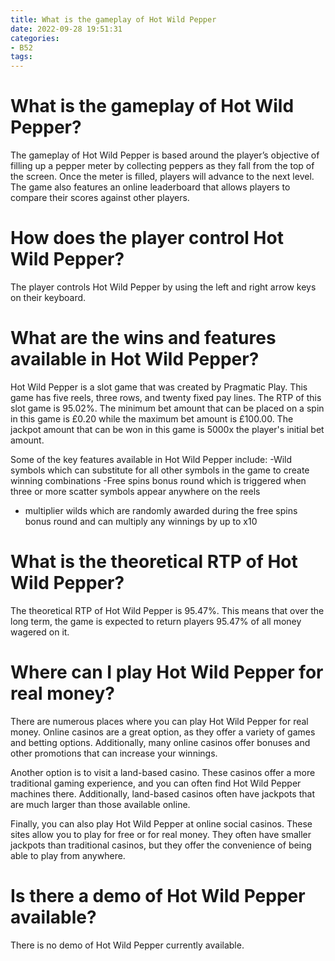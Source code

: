 ```yaml
---
title: What is the gameplay of Hot Wild Pepper
date: 2022-09-28 19:51:31
categories:
- B52
tags:
---
```



#  What is the gameplay of Hot Wild Pepper?

The gameplay of Hot Wild Pepper is based around the player’s objective of filling up a pepper meter by collecting peppers as they fall from the top of the screen. Once the meter is filled, players will advance to the next level. The game also features an online leaderboard that allows players to compare their scores against other players.

# How does the player control Hot Wild Pepper?

The player controls Hot Wild Pepper by using the left and right arrow keys on their keyboard.

#  What are the wins and features available in Hot Wild Pepper?

Hot Wild Pepper is a slot game that was created by Pragmatic Play. This game has five reels, three rows, and twenty fixed pay lines. The RTP of this slot game is 95.02%. The minimum bet amount that can be placed on a spin in this game is £0.20 while the maximum bet amount is £100.00. The jackpot amount that can be won in this game is 5000x the player's initial bet amount.

Some of the key features available in Hot Wild Pepper include:
-Wild symbols which can substitute for all other symbols in the game to create winning combinations
-Free spins bonus round which is triggered when three or more scatter symbols appear anywhere on the reels
- multiplier wilds which are randomly awarded during the free spins bonus round and can multiply any winnings by up to x10

#  What is the theoretical RTP of Hot Wild Pepper?

The theoretical RTP of Hot Wild Pepper is 95.47%. This means that over the long term, the game is expected to return players 95.47% of all money wagered on it.

#  Where can I play Hot Wild Pepper for real money?

There are numerous places where you can play Hot Wild Pepper for real money. Online casinos are a great option, as they offer a variety of games and betting options. Additionally, many online casinos offer bonuses and other promotions that can increase your winnings.

Another option is to visit a land-based casino. These casinos offer a more traditional gaming experience, and you can often find Hot Wild Pepper machines there. Additionally, land-based casinos often have jackpots that are much larger than those available online.

Finally, you can also play Hot Wild Pepper at online social casinos. These sites allow you to play for free or for real money. They often have smaller jackpots than traditional casinos, but they offer the convenience of being able to play from anywhere.

#  Is there a demo of Hot Wild Pepper available?

There is no demo of Hot Wild Pepper currently available.